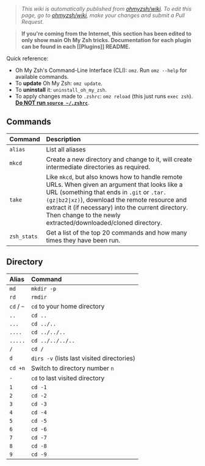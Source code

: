 > _This wiki is automatically published from [ohmyzsh/wiki](https://github.com/ohmyzsh/wiki). To edit this page,_
> _go to [ohmyzsh/wiki](https://github.com/ohmyzsh/wiki), make your changes and submit a Pull Request._

> **If you're coming from the Internet, this section has been edited to only show main**
> **Oh My Zsh tricks. Documentation for each plugin can be found in each [[Plugins]] README.**

Quick reference:

- Oh My Zsh's Command-Line Interface (CLI): `omz`. Run `omz --help` for available commands.
- To **update** Oh My Zsh: `omz update`.
- To **uninstall** it: `uninstall_oh_my_zsh`.
- To apply changes made to `.zshrc`: `omz reload` (this just runs `exec zsh`).
  [**Do NOT run `source ~/.zshrc`**](https://github.com/ohmyzsh/ohmyzsh/wiki/FAQ#how-do-i-reload-the-zshrc-file).

## Commands

| Command         | Description                                                                                |
| :-------------- | :----------------------------------------------------------------------------------------- |
| `alias`         | List all aliases                                                                           |
| `mkcd` | Create a new directory and change to it, will create intermediate directories as required. |
| `take` | Like `mkcd`, but also knows how to handle remote URLs. When given an argument that looks like a URL (something that ends in `.git` or `.tar.(gz\|bz2\|xz)`), download the remote resource and extract it (if necessary) into the current directory. Then change to the newly extracted/downloaded/cloned directory. |
| `zsh_stats`     | Get a list of the top 20 commands and how many times they have been run.                   |

## Directory

| Alias      | Command                                    |
| :--------- | :----------------------------------------- |
| `md`       | `mkdir -p`                                 |
| `rd`       | `rmdir`                                    |
| `cd` / `~` | `cd` to your home directory                |
| `..`       | `cd ..`                                    |
| `...`      | `cd ../..`                                 |
| `....`     | `cd ../../..`                              |
| `.....`    | `cd ../../../..`                           |
| `/`        | `cd /`                                     |
| `d`        | `dirs -v` (lists last visited directories) |
| `cd +n`    | Switch to directory number `n`             |
| `-`        | `cd` to last visited directory             |
| `1`        | `cd -1`                                    |
| `2`        | `cd -2`                                    |
| `3`        | `cd -3`                                    |
| `4`        | `cd -4`                                    |
| `5`        | `cd -5`                                    |
| `6`        | `cd -6`                                    |
| `7`        | `cd -7`                                    |
| `8`        | `cd -8`                                    |
| `9`        | `cd -9`                                    |
